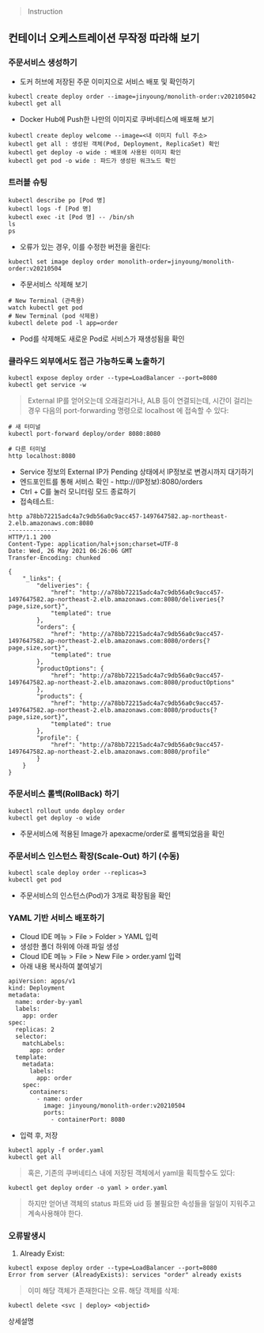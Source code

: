 > Instruction
## 컨테이너 오케스트레이션 무작정 따라해 보기
### 주문서비스 생성하기
* 도커 허브에 저장된 주문 이미지으로 서비스 배포 및 확인하기
```
kubectl create deploy order --image=jinyoung/monolith-order:v202105042
kubectl get all
```
* Docker Hub에 Push한 나만의 이미지로 쿠버네티스에 배포해 보기
```
kubectl create deploy welcome --image=<내 이미지 full 주소>
kubectl get all : 생성된 객체(Pod, Deployment, ReplicaSet) 확인
kubectl get deploy -o wide : 배포에 사용된 이미지 확인
kubectl get pod -o wide : 파드가 생성된 워크노드 확인
```
### 트러블 슈팅
```
kubectl describe po [Pod 명]
kubectl logs -f [Pod 명]
kubectl exec -it [Pod 명] -- /bin/sh
ls
ps
```

* 오류가 있는 경우, 이를 수정한 버전을 올린다:
```
kubectl set image deploy order monolith-order=jinyoung/monolith-order:v20210504
```

* 주문서비스 삭제해 보기
```
# New Terminal (관측용)
watch kubectl get pod
# New Terminal (pod 삭제용)
kubectl delete pod -l app=order 
```
* Pod를 삭제해도 새로운 Pod로 서비스가 재생성됨을 확인


### 클라우드 외부에서도 접근 가능하도록 노출하기
```
kubectl expose deploy order --type=LoadBalancer --port=8080
kubectl get service -w

```
> External IP를 얻어오는데 오래걸리거나, ALB 등이 연결되는데, 시간이 걸리는 경우 다음의 port-forwarding 명령으로 localhost 에 접속할 수 있다:

```
# 새 터미널
kubectl port-forward deploy/order 8080:8080

# 다른 터미널
http localhost:8080
```

* Service 정보의 External IP가 Pending 상태에서 IP정보로 변경시까지 대기하기
* 엔드포인트를 통해 서비스 확인 - http://(IP정보):8080/orders
* Ctrl + C를 눌러 모니터링 모드 종료하기
* 접속테스트:
```
http a78bb72215adc4a7c9db56a0c9acc457-1497647582.ap-northeast-2.elb.amazonaws.com:8080
--------------
HTTP/1.1 200 
Content-Type: application/hal+json;charset=UTF-8
Date: Wed, 26 May 2021 06:26:06 GMT
Transfer-Encoding: chunked

{
    "_links": {
        "deliveries": {
            "href": "http://a78bb72215adc4a7c9db56a0c9acc457-1497647582.ap-northeast-2.elb.amazonaws.com:8080/deliveries{?page,size,sort}",
            "templated": true
        },
        "orders": {
            "href": "http://a78bb72215adc4a7c9db56a0c9acc457-1497647582.ap-northeast-2.elb.amazonaws.com:8080/orders{?page,size,sort}",
            "templated": true
        },
        "productOptions": {
            "href": "http://a78bb72215adc4a7c9db56a0c9acc457-1497647582.ap-northeast-2.elb.amazonaws.com:8080/productOptions"
        },
        "products": {
            "href": "http://a78bb72215adc4a7c9db56a0c9acc457-1497647582.ap-northeast-2.elb.amazonaws.com:8080/products{?page,size,sort}",
            "templated": true
        },
        "profile": {
            "href": "http://a78bb72215adc4a7c9db56a0c9acc457-1497647582.ap-northeast-2.elb.amazonaws.com:8080/profile"
        }
    }
}
```
### 주문서비스 롤백(RollBack) 하기
```
kubectl rollout undo deploy order
kubectl get deploy -o wide
```
* 주문서비스에 적용된 Image가 apexacme/order로 롤백되었음을 확인

### 주문서비스 인스턴스 확장(Scale-Out) 하기 (수동)
```
kubectl scale deploy order --replicas=3
kubectl get pod
```
* 주문서비스의 인스턴스(Pod)가 3개로 확장됨을 확인

### YAML 기반 서비스 배포하기
* Cloud IDE 메뉴 > File > Folder > YAML 입력
* 생성한 폴더 하위에 아래 파일 생성
* Cloud IDE 메뉴 > File > New File > order.yaml 입력
* 아래 내용 복사하여 붙여넣기
```
apiVersion: apps/v1
kind: Deployment
metadata:
  name: order-by-yaml
  labels:
    app: order
spec:
  replicas: 2
  selector:
    matchLabels:
      app: order
  template:
    metadata:
      labels:
        app: order
    spec:
      containers:
        - name: order
          image: jinyoung/monolith-order:v20210504
          ports:
            - containerPort: 8080        
```
* 입력 후, 저장
```
kubectl apply -f order.yaml 
kubectl get all 

```
> 혹은, 기존의 쿠버네티스 내에 저장된 객체에서 yaml을 획득할수도 있다:
```
kubectl get deploy order -o yaml > order.yaml
```
> 하지만 얻어낸 객체의 status 파트와 uid 등 불필요한 속성들을 일일이 지워주고 계속사용해야 한다.

### 오류발생시

1. Already Exist:
```
kubectl expose deploy order --type=LoadBalancer --port=8080
Error from server (AlreadyExists): services "order" already exists
```
> 이미 해당 객체가 존재한다는 오류. 해당 객체를 삭제:
```
kubectl delete <svc | deploy> <objectid>
```
상세설명
